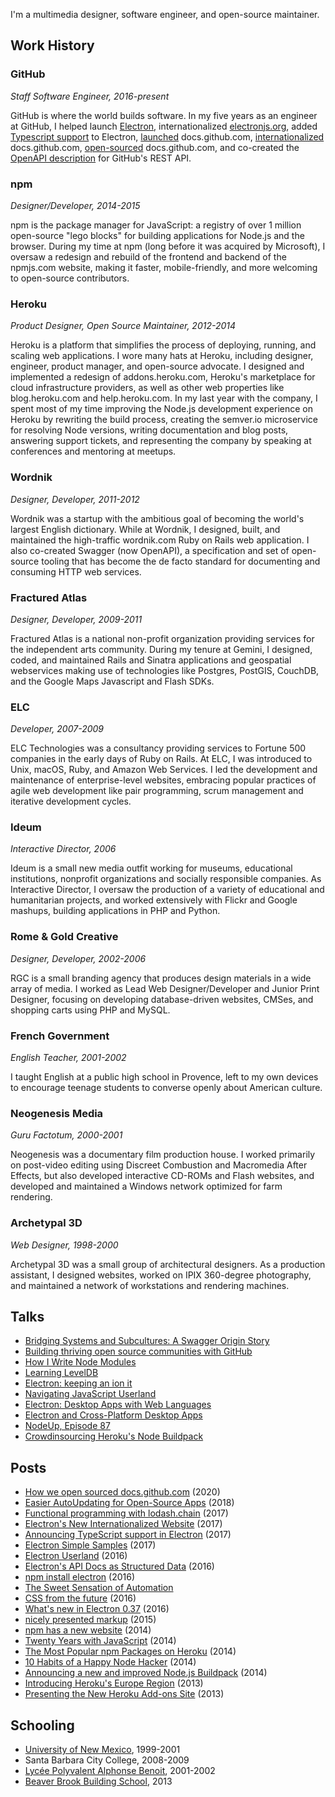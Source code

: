 <!--
title: Résumé
description: A summing up; a recapitulation; a condensed statement.
noIndex: true
-->

I'm a multimedia designer, software engineer, and open-source maintainer.

## Work History

### GitHub

_Staff Software Engineer, 2016-present_

GitHub is where the world builds software. In my five years as an engineer at GitHub, I helped launch [Electron](https://www.youtube.com/watch?v=FNHBfN8c32U), internationalized [electronjs.org](https://www.electronjs.org/blog/new-website), added [Typescript support](https://www.electronjs.org/blog/typescript) to Electron, [launched](https://github.blog/2020-07-01-launching-docs-github-com/) docs.github.com, [internationalized](https://github.blog/2019-09-16-product-documentation-now-available-in-spanish/) docs.github.com, [open-sourced](https://github.blog/2020-10-14-how-we-open-sourced-docs-github-com/) docs.github.com, and co-created the [OpenAPI description](https://github.blog/2020-07-27-introducing-githubs-openapi-description/) for GitHub's REST API.

### npm

_Designer/Developer, 2014-2015_

npm is the package manager for JavaScript​: a registry of over 1 million open-source "lego blocks" for building applications for Node.js and the browser. During my time at npm (long before it was acquired by Microsoft), I oversaw a redesign and rebuild of the frontend and backend of the npmjs.com website, making it faster, mobile-friendly, and more welcoming to open-source contributors.

### Heroku

_Product Designer, Open Source Maintainer, 2012-2014_

Heroku is a platform that simplifies the process of deploying, running, and scaling web applications. I wore many hats at Heroku, including designer, engineer, product manager, and open-source advocate. I designed and implemented a redesign of addons.heroku.com, Heroku's marketplace for cloud infrastructure providers, as well as other web properties like blog.heroku.com and help.heroku.com. In my last year with the company, I spent most of my time improving the Node.js development experience on Heroku by rewriting the build process, creating the semver.io microservice for resolving Node versions, writing documentation and blog posts, answering support tickets, and representing the company by speaking at conferences and mentoring at meetups.

### Wordnik

_Designer, Developer, 2011-2012_

Wordnik was a startup with the ambitious goal of becoming the world's largest English dictionary. While at Wordnik, I designed, built, and maintained the high-traffic wordnik.com Ruby on Rails web application. I also co-created Swagger (now OpenAPI), a specification and set of open-source tooling that has become the de facto standard for documenting and consuming HTTP web services.

### Fractured Atlas

_Designer, Developer, 2009-2011_

Fractured Atlas is a national non-profit organization providing services for the independent arts community. During my tenure at Gemini, I designed, coded, and maintained Rails and Sinatra applications and geospatial webservices making use of technologies like Postgres, PostGIS, CouchDB, and the Google Maps Javascript and Flash SDKs.

### ELC

_Developer, 2007-2009_

ELC Technologies was a consultancy providing services to Fortune 500 companies in the early days of Ruby on Rails. At ELC, I was introduced to Unix, macOS, Ruby, and Amazon Web Services. I led the development and maintenance of enterprise-level websites, embracing popular practices of agile web development like pair programming, scrum management and iterative development cycles.

### Ideum

_Interactive Director, 2006_

Ideum is a small new media outfit working for museums, educational institutions, nonprofit organizations and socially responsible companies. As Interactive Director, I oversaw the production of a variety of educational and humanitarian projects, and worked extensively with Flickr and Google mashups, building applications in PHP and Python.

### Rome & Gold Creative

_Designer, Developer, 2002-2006_

RGC is a small branding agency that produces design materials in a wide array of media. I worked as Lead Web Designer/Developer and Junior Print Designer, focusing on developing database-driven websites, CMSes, and shopping carts using PHP and MySQL.

### French Government

_English Teacher, 2001-2002_

I taught English at a public high school in Provence, left to my own devices to encourage teenage students to converse openly about American culture.

### Neogenesis Media

_Guru Factotum, 2000-2001_

Neogenesis was a documentary film production house. I worked primarily on post-video editing using Discreet Combustion and Macromedia After Effects, but also developed interactive CD-ROMs and Flash websites, and developed and maintained a Windows network optimized for farm rendering.

### Archetypal 3D

_Web Designer, 1998-2000_

Archetypal 3D was a small group of architectural designers. As a production assistant, I designed websites, worked on IPIX 360-degree photography, and maintained a network of workstations and rendering machines.

## Talks

- [Bridging Systems and Subcultures: A Swagger Origin Story](https://www.youtube.com/watch?v=_G9dlv66-xw)
- [Building thriving open source communities with GitHub](https://www.youtube.com/watch?v=0IOmzppk-_Y)
- [How I Write Node Modules](https://www.youtube.com/watch?v=6Y6QMgEEAXk)
- [Learning LevelDB](https://github.com/zeke/learning-leveldb#readme)
- [Electron: keeping an ion it](https://www.youtube.com/watch?v=GH3P4nen5hQ)
- [Navigating JavaScript Userland](https://www.youtube.com/watch?v=rKWHS2cfcAw&t=597s)
- [Electron: Desktop Apps with Web Languages](https://www.youtube.com/watch?v=FNHBfN8c32U)
- [Electron and Cross-Platform Desktop Apps](https://changelog.com/podcast/216)
- [NodeUp, Episode 87](http://nodeup.com/eightyseven)
- [Crowdinsourcing Heroku's Node Buildpack](https://www.youtube.com/watch?v=1bbpBirW5-Q)

## Posts

- [How we open sourced docs.github.com](https://github.blog/2020-10-14-how-we-open-sourced-docs-github-com/) (2020)
- [Easier AutoUpdating for Open-Source Apps](https://www.electronjs.org/blog/autoupdating-electron-apps) (2018)
- [Functional programming with lodash.chain](https://zeke.sikelianos.com/chain/) (2017)
- [Electron's New Internationalized Website](https://www.electronjs.org/blog/new-website) (2017)
- [Announcing TypeScript support in Electron](https://www.electronjs.org/blog/typescript) (2017)
- [Electron Simple Samples](https://www.electronjs.org/blog/simple-samples) (2017)
- [Electron Userland](https://www.electronjs.org/blog/userland) (2016)
- [Electron's API Docs as Structured Data](https://www.electronjs.org/blog/api-docs-json-schema) (2016)
- [npm install electron](https://www.electronjs.org/blog/npm-install-electron) (2016)
- [The Sweet Sensation of Automation](https://zeke.sikelianos.com/npm-and-github-automation-with-heroku/)
- [CSS from the future](https://zeke.sikelianos.com/css-from-the-future/) (2016)
- [What's new in Electron 0.37](https://www.electronjs.org/blog/electron-37) (2016)
- [nicely presented markup](http://blog.npmjs.org/post/109508231330/nicely-presented-markup) (2015)
- [npm has a new website](http://blog.npmjs.org/post/104856015780/npm-has-a-new-website) (2014)
- [Twenty Years with JavaScript](http://zeke.sikelianos.com/posts/twenty-years-with-javascript) (2014)
- [The Most Popular npm Packages on Heroku](https://github.com/zeke/popular-npm-packages-on-heroku/blob/master/blog-post.md) (2014)
- [10 Habits of a Happy Node Hacker](https://blog.heroku.com/archives/2014/3/11/node-habits) (2014)
- [Announcing a new and improved Node.js Buildpack](https://blog.heroku.com/archives/2013/12/10/new-node-buildpack) (2014)
- [Introducing Heroku's Europe Region](https://blog.heroku.com/archives/2013/4/24/europe-region) (2013)
- [Presenting the New Heroku Add-ons Site](https://blog.heroku.com/archives/2012/12/4/new-addons-site) (2013)


## Schooling

- [University of New Mexico](https://zeke.sikelianos.com/unm), 1999-2001
- Santa Barbara City College, 2008-2009
- [Lycée Polyvalent Alphonse Benoit](https://zeke.sikelianos.com/france), 2001-2002
- [Beaver Brook Building School](https://zeke.sikelianos.com/beaver-brook), 2013
